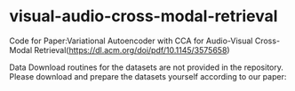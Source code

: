 # visual-audio-cross-modal-retrieval

Code for Paper:Variational Autoencoder with CCA for Audio-Visual Cross-Modal Retrieval(https://dl.acm.org/doi/pdf/10.1145/3575658)

Data
Download routines for the datasets are not provided in the repository. Please download and prepare the datasets yourself according to our paper:
